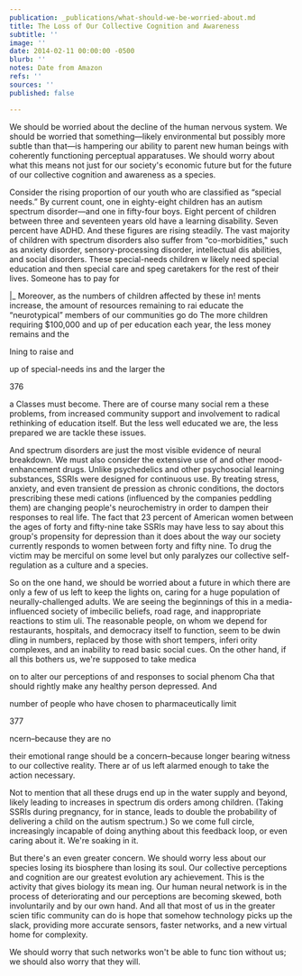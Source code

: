 ```yaml
---
publication: _publications/what-should-we-be-worried-about.md
title: The Loss of Our Collective Cognition and Awareness
subtitle: ''
image: ''
date: 2014-02-11 00:00:00 -0500
blurb: ''
notes: Date from Amazon
refs: ''
sources: ''
published: false

---
```

We should be worried about the decline of the human nervous system. We should be worried that something—likely environmental but possibly more subtle than that—is hampering our ability to parent new human beings with coherently functioning perceptual apparatuses. We should worry about what this means not just for our society's economic future but for the future of our collective cognition and awareness as a species.

Consider the rising proportion of our youth who are classified as “special needs.” By current count, one in eighty-eight children has an autism spectrum disorder—and one in fifty-four boys. Eight percent of children between three and seventeen years old have a learning disability. Seven percent have ADHD. And these figures are rising steadily. The vast majority of children with spectrum disorders also suffer from “co-morbidities," such as anxiety disorder, sensory-processing disorder, intellectual dis abilities, and social disorders. These special-needs children w likely need special education and then special care and speg caretakers for the rest of their lives. Someone has to pay for

|_ Moreover, as the numbers of children affected by these in! ments increase, the amount of resources remaining to rai educate the “neurotypical” members of our communities go do The more children requiring $100,000 and up of per education each year, the less money remains and the

Ining to raise and

up of special-needs ins and the larger the

376

a Classes must become. There are of course many social rem a these problems, from increased community support and involvement to radical rethinking of education itself. But the less well educated we are, the less prepared we are tackle these issues.

And spectrum disorders are just the most visible evidence of neural breakdown. We must also consider the extensive use of and other mood-enhancement drugs. Unlike psychedelics and other psychosocial learning substances, SSRIs were designed for continuous use. By treating stress, anxiety, and even transient de pression as chronic conditions, the doctors prescribing these medi cations (influenced by the companies peddling them) are changing people's neurochemistry in order to dampen their responses to real life. The fact that 23 percent of American women between the ages of forty and fifty-nine take SSRIs may have less to say about this group's propensity for depression than it does about the way our society currently responds to women between forty and fifty nine. To drug the victim may be merciful on some level but only paralyzes our collective self-regulation as a culture and a species.

So on the one hand, we should be worried about a future in which there are only a few of us left to keep the lights on, caring for a huge population of neurally-challenged adults. We are seeing the beginnings of this in a media-influenced society of imbecilic beliefs, road rage, and inappropriate reactions to stim uli. The reasonable people, on whom we depend for restaurants, hospitals, and democracy itself to function, seem to be dwin dling in numbers, replaced by those with short tempers, inferi ority complexes, and an inability to read basic social cues. On the other hand, if all this bothers us, we're supposed to take medica

on to alter our perceptions of and responses to social phenom Cha that should rightly make any healthy person depressed. And

number of people who have chosen to pharmaceutically limit

377

ncern–because they are no

their emotional range should be a concern–because longer bearing witness to our collective reality. There ar of us left alarmed enough to take the action necessary.

Not to mention that all these drugs end up in the water supply and beyond, likely leading to increases in spectrum dis orders among children. (Taking SSRIs during pregnancy, for in stance, leads to double the probability of delivering a child on the autism spectrum.) So we come full circle, increasingly incapable of doing anything about this feedback loop, or even caring about it. We're soaking in it.

But there's an even greater concern. We should worry less about our species losing its biosphere than losing its soul. Our collective perceptions and cognition are our greatest evolution ary achievement. This is the activity that gives biology its mean ing. Our human neural network is in the process of deteriorating and our perceptions are becoming skewed, both involuntarily and by our own hand. And all that most of us in the greater scien tific community can do is hope that somehow technology picks up the slack, providing more accurate sensors, faster networks, and a new virtual home for complexity.

We should worry that such networks won't be able to func tion without us; we should also worry that they will.